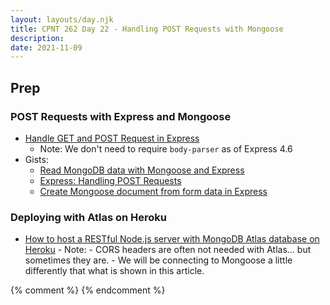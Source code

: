 ```yaml
---
layout: layouts/day.njk
title: CPNT 262 Day 22 - Handling POST Requests with Mongoose
description: 
date: 2021-11-09
---
```


## Prep
### POST Requests with Express and Mongoose
- [Handle GET and POST Request in Express](https://codeforgeek.com/handle-get-post-request-express-4/)
    - Note: We don't need to require `body-parser` as of Express 4.6
- Gists: 
    - [Read MongoDB data with Mongoose and Express](https://gist.github.com/acidtone/de24abff567b3b2bf90b1af35bc3a23a)        
    - [Express: Handling POST Requests](https://gist.github.com/acidtone/008bde16ec883f5b8cda22417623d435)
    - [Create Mongoose document from form data in Express](https://gist.github.com/acidtone/c69a20727a1e11c58fcc9ff0503b1471)

### Deploying with Atlas on Heroku  
- [How to host a RESTful Node.js server with MongoDB Atlas database on Heroku](https://dev.to/cpclark360/how-to-host-a-restful-node-js-server-with-mongodb-atlas-database-on-heroku-1opl)
        - Note:
            - CORS headers are often not needed with Atlas... but sometimes they are.
            - We will be connecting to Mongoose a little differently that what is shown in this article.

{% comment %}
{% endcomment %}